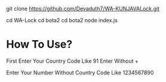 
git clone https://github.com/Devaduth7/WA-KUNJAVALock.git

cd WA-Lock
cd bota2
cd bota2
node index.js

# How To Use?
First Enter Your Country Code Like 91 Enter Without +

Enter Your Number Without Country Code Like 1234567890
